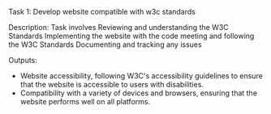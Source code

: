 Task 1: Develop website compatible with w3c standards

Description: 
Task involves 
Reviewing and understanding the W3C Standards
Implementing the website with the code meeting and following the W3C Standards
Documenting and tracking any issues


Outputs:

* Website accessibility, following W3C's accessibility guidelines to ensure that the website is accessible to users with disabilities.
* Compatibility with a variety of devices and browsers, ensuring that the website performs well on all platforms.
